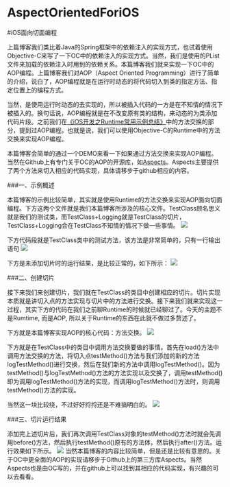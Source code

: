 # AspectOrientedForiOS
#iOS面向切面编程

上篇博客我们类比着Java的Spring框架中的依赖注入的实现方式，也试着使用Objective-C来写了一下OC中的依赖注入的实现方式。当然，我们是使用的PList文件来加载的依赖注入时用到的依赖关系。本篇博客我们就来实现一下OC中的AOP编程。上篇博客我们对AOP（Aspect Oriented Programming）进行了简单的介绍，说白了，AOP编程就是在运行时动态的将代码切入到类的指定方法、指定位置上的编程方式。

当然，是使用运行时动态的去实现的，所以被插入代码的一方是在不知情的情况下被插入的。换句话说，AOP编程就是在不改变原有类的结构，来动态的为类添加代码片段。之前我们在[《iOS开发之Runtime常用示例总结》](http://www.cnblogs.com/ludashi/p/6294112.html)中的方法交换的部分，提到过AOP编程。也就是说，我们可以使用Objective-C的Runtime中的方法交换来实现AOP编程。

本篇博客会简单的通过一个DEMO来看一下如果通过方法交换来实现AOP编程。当然在Github上有专门关于OC的AOP的开源库，如[Aspects](https://github.com/steipete/Aspects)。Aspects主要提供了两个方法来切入相应的代码实现，具体请移步于github相应的内容。

###一、示例概述

本篇博客的示例比较简单，其实就是使用Runtime的方法交换来实现AOP面向切面编程。下方这两个文件就是我们本篇博客所涉及的核心文件。TestClass顾名思义就是我们的测试类，而TestClass+Logging就是TestClass的切片，TestClass+Logging会在TestClass不知情的情况下做一些事情。
![](http://images2015.cnblogs.com/blog/545446/201702/545446-20170213174049941-1408479485.png)

下方代码段就是TestClass类中的测试方法，该方法是非常简单的，只有一行输出语句
![](http://images2015.cnblogs.com/blog/545446/201702/545446-20170213174412988-880886199.png)

下方是未添加切片时的运行结果，是比较正常的，如下所示：
![](http://images2015.cnblogs.com/blog/545446/201702/545446-20170213175010269-244468692.png)


###二、创建切片

接下来我们来创建切片，我们就在TestClass的类目中创建相应的切片。切片实现本质就是讲切入点的方法实现与切片中的方法进行交换。接下来我们就来实现这一过程，其实下方的代码在我们之前聊Runtime的时候就已经聊过了。今天的主题不是Rumtime, 而是AOP, 所以关于Runtime的东西在此就不做过多赘述了。

下方就是本篇博客实现AOP的核心代码：方法交换。
![](http://images2015.cnblogs.com/blog/545446/201702/545446-20170213175746894-1621905657.png)

下方就是在TestClass中的类目中调用方法交换要做的事情。首先在load()方法中调用方法交换的方法，将切入点testMethod()方法与我们添加的新的方法logTestMethod()进行交换，然后在我们新的方法中调用logTestMethod()。因为testMethod()与logTestMethod()方法的方法实现以及交换了，调用testMethod()即为调用logTestMethod()方法的实现，而调用logTestMethod()方法时，则调用testMethod()方法的实现。

当然这一块比较绕，不过好好捋捋还是不难搞明白的。
![](http://images2015.cnblogs.com/blog/545446/201702/545446-20170213180009519-829891903.png)

###三、切片运行结果

添加完上述切片后，我们再次调用TestClass对象的testMethod()方法时就会先调用before()方法，然后执行testMethod()原有的方法体，然后执行after()方法。运行效果如下所示。
![](http://images2015.cnblogs.com/blog/545446/201702/545446-20170213180655097-473330015.png)
当然本篇博客的内容比较简单，但是还是比较有意思的。关于OC中更全面的AOP的实现请移步于Github上的第三方库Aspects。当然Aspects也是由OC写的，并在github上可以找到其相应的代码实现，有兴趣的可以去看看。
